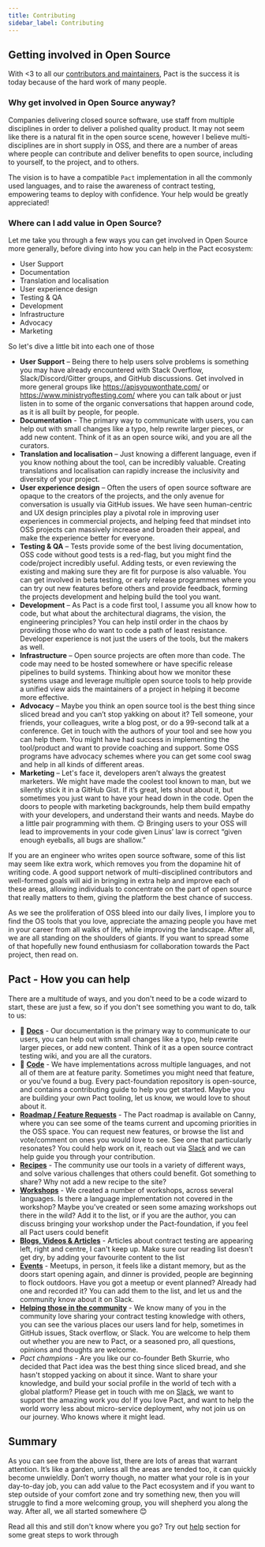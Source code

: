 ```yaml
---
title: Contributing
sidebar_label: Contributing
---
```


## Getting involved in Open Source

With <3 to all our [contributors and maintainers](https://docs.pact.io/contributing/contributors), Pact is the success it is today because of the hard work of many people.

### Why get involved in Open Source anyway?

Companies delivering closed source software, use staff from multiple disciplines in order to deliver a polished quality product. It may not seem like there is a natural fit in the open source scene, however I believe multi-disciplines are in short supply in OSS, and there are a number of areas where people can contribute and deliver benefits to open source, including to yourself, to the project, and to others.

The vision is to have a compatible `Pact` implementation in all the commonly used languages, and to raise the awareness of contract testing, empowering teams to deploy with confidence. Your help would be greatly appreciated!

### Where can I add value in Open Source?

Let me take you through a few ways you can get involved in Open Source more generally, before diving into how you can help in the Pact ecosystem:

- User Support
- Documentation
- Translation and localisation
- User experience design
- Testing & QA
- Development
- Infrastructure
- Advocacy
- Marketing

So let's dive a little bit into each one of those

- **User Support** – Being there to help users solve problems is something you may have already encountered with Stack Overflow, Slack/Discord/Gitter groups, and GitHub discussions. Get involved in more general groups like https://apisyouwonthate.com/ or https://www.ministryoftesting.com/ where you can talk about or just listen in to some of the organic conversations that happen around code, as it is all built by people, for people.
- **Documentation** - The primary way to communicate with users, you can help out with small changes like a typo, help rewrite larger pieces, or add new content. Think of it as an open source wiki, and you are all the curators.
- **Translation and localisation** – Just knowing a different language, even if you know nothing about the tool, can be incredibly valuable. Creating translations and localisation can rapidly increase the inclusivity and diversity of your project.
- **User experience design** – Often the users of open source software are opaque to the creators of the projects, and the only avenue for conversation is usually via GitHub issues. We have seen human-centric and UX design principles play a pivotal role in improving user experiences in commercial projects, and helping feed that mindset into OSS projects can massively increase and broaden their appeal, and make the experience better for everyone.
- **Testing & QA** – Tests provide some of the best living documentation, OSS code without good tests is a red-flag, but you might find the code/project incredibly useful. Adding tests, or even reviewing the existing and making sure they are fit for purpose is also valuable. You can get involved in beta testing, or early release programmes where you can try out new features before others and provide feedback, forming the projects development and helping build the tool you want.
- **Development** – As Pact is a code first tool, I assume you all know how to code, but what about the architectural diagrams, the vision, the engineering principles? You can help instil order in the chaos by providing those who do want to code a path of least resistance. Developer experience is not just the users of the tools, but the makers as well.
- **Infrastructure** – Open source projects are often more than code. The code may need to be hosted somewhere or have specific release pipelines to build systems. Thinking about how we monitor these systems usage and leverage multiple open source tools to help provide a unified view aids the maintainers of a project in helping it become more effective.
- **Advocacy** – Maybe you think an open source tool is the best thing since sliced bread and you can’t stop yakking on about it? Tell someone, your friends, your colleagues, write a blog post, or do a 99-second talk at a conference. Get in touch with the authors of your tool and see how you can help them. You might have had success in implementing the tool/product and want to provide coaching and support. Some OSS programs have advocacy schemes where you can get some cool swag and help in all kinds of different areas.
- **Marketing** – Let's face it, developers aren’t always the greatest marketers. We might have made the coolest tool known to man, but we silently stick it in a GitHub Gist. If it’s great, lets shout about it, but sometimes you just want to have your head down in the code. Open the doors to people with marketing backgrounds, help them build empathy with your developers, and understand their wants and needs. Maybe do a little pair programming with them. 😊 Bringing users to your OSS will lead to improvements in your code given Linus’ law is correct “given enough eyeballs, all bugs are shallow.”

If you are an engineer who writes open source software, some of this list may seem like extra work, which removes you from the dopamine hit of writing code. A good support network of multi-disciplined contributors and well-formed goals will aid in bringing in extra help and improve each of these areas, allowing individuals to concentrate on the part of open source that really matters to them, giving the platform the best chance of success.

As we see the proliferation of OSS bleed into our daily lives, I implore you to find the OS tools that you love, appreciate the amazing people you have met in your career from all walks of life, while improving the landscape. After all, we are all standing on the shoulders of giants. If you want to spread some of that hopefully new found enthusiasm for collaboration towards the Pact project, then read on.

## Pact - How you can help

There are a multitude of ways, and you don't need to be a code wizard to start, these are just a few, so if you don't see something you want to do, talk to us:

- 📙 [**Docs**](https://docs.pact.io/contributing/docs) - Our documentation is the primary way to communicate to our users, you can help out with small changes like a typo, help rewrite larger pieces, or add new content. Think of it as a open source contract testing wiki, and you are all the curators.
- 🚀 [**Code**](https://docs.pact.io/contributing/code) - We have implementations across multiple languages, and not all of them are at feature parity. Sometimes you might need that feature, or you've found a bug. Every pact-foundation repository is open-source, and contains a contributing guide to help you get started. Maybe you are building your own Pact tooling, let us know, we would love to shout about it.
- [**Roadmap / Feature Requests**](https://docs.pact.io/roadmap) - The Pact roadmap is available on Canny, where you can see some of the teams current and upcoming priorities in the OSS space. You can request new features, or browse the list and vote/comment on ones you would love to see. See one that particularly resonates? You could help work on it, reach out via [Slack](https://pact-foundation.slack.com/ssb/redirect) and we can help guide you through your contribution.
- [**Recipes**](https://docs.pact.io/recipes) - The community use our tools in a variety of different ways, and solve various challenges that others could benefit. Got something to share? Why not add a new recipe to the site?
- [**Workshops**](https://docs.pact.io/implementation_guides/workshops) - We created a number of workshops, across several languages. Is there a language implementation not covered in the workshop? Maybe you've created or seen some amazing workshops out there in the wild? Add it to the list, or if you are the author, you can discuss bringing your workshop under the Pact-foundation, if you feel all Pact users could benefit
- [**Blogs, Videos & Articles**](https://docs.pact.io/blogs_videos_and_articles) - Articles about contract testing are appearing left, right and centre, I can't keep up. Make sure our reading list doesn't get dry, by adding your favourite content to the list
- [**Events**](https://docs.pact.io/events) - Meetups, in person, it feels like a distant memory, but as the doors start opening again, and dinner is provided, people are beginning to flock outdoors. Have you got a meetup or event planned? Already had one and recorded it? You can add them to the list, and let us and the community know about it on Slack.
- [**Helping those in the community**](https://docs.pact.io/help) - We know many of you in the community love sharing your contract testing knowledge with others, you can see the various places our users land for help, sometimes in GitHub issues, Stack overflow, or Slack. You are welcome to help them out whether you are new to Pact, or a seasoned pro, all questions, opinions and thoughts are welcome.
- _Pact champions_ - Are you like our co-founder Beth Skurrie, who decided that Pact idea was the best thing since sliced bread, and she hasn't stopped yacking on about it since. Want to share your knowledge, and build your social profile in the world of tech with a global platform? Please get in touch with me on [Slack](https://pact-foundation.slack.com/ssb/redirect), we want to support the amazing work you do!
  If you love Pact, and want to help the world worry less about micro-service deployment, why not join us on our journey. Who knows where it might lead.

## Summary

As you can see from the above list, there are lots of areas that warrant attention. It’s like a garden, unless all the areas are tended too, it can quickly become unwieldly. Don’t worry though, no matter what your role is in your day-to-day job, you can add value to the Pact ecosystem and if you want to step outside of your comfort zone and try something new, then you will struggle to find a more welcoming group, you will shepherd you along the way. After all, we all started somewhere 😊

Read all this and still don't know where you go? Try out [help](https://docs.pact.io/help) section for some great steps to work through
